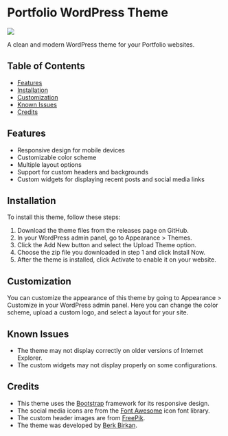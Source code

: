 # Portfolio WordPress Theme

![](https://github.com/berkbirkan/PortfolioWordpressTheme/blob/main/portfolio-theme.gif)

A clean and modern WordPress theme for your Portfolio websites.

## Table of Contents

- [Features](#features)
- [Installation](#installation)
- [Customization](#customization)
- [Known Issues](#known-issues)
- [Credits](#credits)

## Features

- Responsive design for mobile devices
- Customizable color scheme
- Multiple layout options
- Support for custom headers and backgrounds
- Custom widgets for displaying recent posts and social media links

## Installation

To install this theme, follow these steps:

1. Download the theme files from the releases page on GitHub.
2. In your WordPress admin panel, go to Appearance > Themes.
3. Click the Add New button and select the Upload Theme option.
4. Choose the zip file you downloaded in step 1 and click Install Now.
5. After the theme is installed, click Activate to enable it on your website.

## Customization

You can customize the appearance of this theme by going to Appearance > Customize in your WordPress admin panel. Here you can change the color scheme, upload a custom logo, and select a layout for your site.

## Known Issues

- The theme may not display correctly on older versions of Internet Explorer.
- The custom widgets may not display properly on some configurations.

## Credits

- This theme uses the [Bootstrap](https://getbootstrap.com) framework for its responsive design.
- The social media icons are from the [Font Awesome](https://fontawesome.com) icon font library.
- The custom header images are from [FreePik](https://www.freepik.com/).
- The theme was developed by [Berk Birkan](https://berkbirkan.com).

